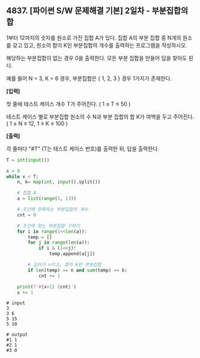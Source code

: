 ## 4837. [파이썬 S/W 문제해결 기본] 2일차 - 부분집합의 합

1부터 12까지의 숫자를 원소로 가진 집합 A가 있다. 집합 A의 부분 집합 중 N개의 원소를 갖고 있고, 원소의 합이 K인 부분집합의 개수를 출력하는 프로그램을 작성하시오.

해당하는 부분집합이 없는 경우 0을 출력한다. 모든 부분 집합을 만들어 답을 찾아도 된다.

예를 들어 N = 3, K = 6 경우, 부분집합은 { 1, 2, 3 } 경우 1가지가 존재한다.



**[입력]**

첫 줄에 테스트 케이스 개수 T가 주어진다. ( 1 ≤ T ≤ 50 )

테스트 케이스 별로 부분집합 원소의 수 N과 부분 집합의 합 K가 여백을 두고 주어진다. ( 1 ≤ N ≤ 12, 1 ≤ K ≤ 100 )

 

**[출력]**

각 줄마다 "#T" (T는 테스트 케이스 번호)를 출력한 뒤, 답을 출력한다.

```python
T = int(input())

x = 0
while x < T:
    n, k= map(int, input().split())

    # 집합 A
    a = list(range(1, 13))

    # 조건에 만족하는 부분집합의 개수
    cnt = 0

    # 조건에 맞는 부분집합 구하기
    for i in range(1<<len(a)):
        temp = []
        for j in range(len(a)):
            if i & (1<<j):
                temp.append(a[j])

        # 길이가 n이고, 합이 k인 부분집합 
        if len(temp) == n and sum(temp) == k:
            cnt += 1

    print(f'#{x+1} {cnt}')
    x += 1
```

```
# input
3
3 6
5 15
5 10

# output
#1 1
#2 1
#3 0
```

